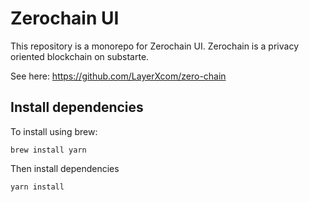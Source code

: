 # Zerochain UI

This repository is a monorepo for Zerochain UI.
Zerochain is a privacy oriented blockchain on substarte.

See here:
https://github.com/LayerXcom/zero-chain


## Install dependencies
To install using brew:
```
brew install yarn
```
Then install dependencies
```
yarn install
```
